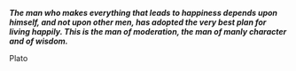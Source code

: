 _**The man who makes everything that leads to happiness depends upon himself, and not upon other men, has adopted the very best plan for living happily. This is the man of moderation, the man of manly character and of wisdom.**_

Plato